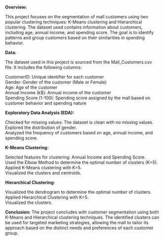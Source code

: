**Overview:**

This project focuses on the segmentation of mall customers using two popular clustering techniques: K-Means clustering and Hierarchical clustering. The dataset used contains information about customers, including age, annual income, and spending score. The goal is to identify patterns and group customers based on their similarities in spending behavior.

**Data:**

The dataset used in this project is sourced from the Mall_Customers.csv file. It includes the following columns:

CustomerID: Unique identifier for each customer<br />
Gender: Gender of the customer (Male or Female)<br />
Age: Age of the customer<br />
Annual Income (k$): Annual income of the customer<br />
Spending Score (1-100): Spending score assigned by the mall based on customer behavior and spending nature<br />

**Exploratory Data Analysis (EDA):**

Checked for missing values: The dataset is clean with no missing values.<br />
Explored the distribution of gender.<br />
Analyzed the frequency of customers based on age, annual income, and spending score.

**K-Means Clustering:**

Selected features for clustering: Annual Income and Spending Score.<br />
Used the Elbow Method to determine the optimal number of clusters (K=5).<br />
Applied K-Means clustering with K=5.<br />
Visualized the clusters and centroids.

**Hierarchical Clustering:**

Visualized the dendrogram to determine the optimal number of clusters.<br />
Applied Hierarchical Clustering with K=5.<br />
Visualized the clusters.<br />

**Conclusion:**
The project concludes with customer segmentation using both K-Means and Hierarchical clustering techniques. The identified clusters can be used for targeted marketing strategies, allowing the mall to tailor its approach based on the distinct needs and preferences of each customer group.
